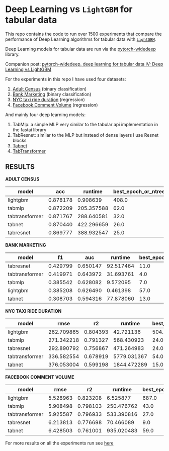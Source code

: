# Deep Learning vs `LightGBM` for tabular data

This repo contains the code to run over 1500 experiments that compare the
performance of Deep Learning algorithms for tabular data with [`LightGBM`](https://lightgbm.readthedocs.io/en/latest/).

Deep Learning models for tabular data are run via the [pytorch-widedeep](https://github.com/jrzaurin/pytorch-widedeep) library.

Companion post: [pytorch-widedeep, deep learning for tabular data IV: Deep Learning vs LightGBM](https://jrzaurin.github.io/infinitoml/2021/05/28/pytorch-widedeep_iv.html)

For the experiments in this repo I have used four datasets:

1. [Adult Census](https://archive.ics.uci.edu/ml/datasets/adult) (binary classification)
2. [Bank Marketing](https://archive.ics.uci.edu/ml/datasets/Bank+Marketing) (binary classification)
3. [NYC taxi ride duration](https://www.kaggle.com/neomatrix369/nyc-taxi-trip-duration-extended) (regression)
4. [Facebook Comment Volume](https://archive.ics.uci.edu/ml/datasets/Facebook+Comment+Volume+Dataset) (regression)

And mainly four deep learning models:

1. TabMlp: a simple MLP very similar to the tabular api implementation in the fastai library
2. TabResnet: similar to the MLP but instead of dense layers I use Resnet blocks
3. [Tabnet](https://arxiv.org/pdf/1908.07442.pdf)
4. [TabTransformer](https://arxiv.org/pdf/2012.06678.pdf)

## RESULTS

**ADULT CENSUS**

|  model 	        |  acc 	    |   runtime	  |   best_epoch_or_ntrees	|
|---	            |---	    |---	      |---		    |
|   lightgbm	    |  0.878178 |  0.908639   |   408.0		|
|   tabmlp	        |  0.872209 |  205.357588 |   62.0		|
|   tabtransformer	|  0.871767 |  288.640581 |   32.0		|
|   tabnet	        |  0.870440 |  422.296659 |   26.0		|
|   tabresnet	    |  0.869777 |  388.932547 |   25.0		|


**BANK MARKETING**

|  model 	        |  f1 	    |  auc 	    |   runtime	  |   best_epoch_or_ntrees	|
|---	            |---	    |---	    |---	      |---		    |
|   tabresnet	    |  0.429799 |  0.650147 |  92.517464  |   11.0		|
|   tabtransformer  |  0.419971 |  0.643972 |  31.693761  |   4.0		|
|   tabmlp       	|  0.385542 |  0.628082 |  9.572095   |   7.0		|
|   lightgbm        |  0.385208 |  0.626490 |  0.461398   |   57.0		|
|   tabnet  	    |  0.308703 |  0.594316 |  77.878060  |   13.0		|


**NYC TAXI RIDE DURATION**

|  model 	        |  rmse 	  |  r2 	  |   runtime	 |   best_epoch_or_ntrees	|
|---	            |---	      |---	      |---	         |---		    |
|   lightgbm	    |  262.709865 |  0.804393 |  42.721136	 |   504.0		|
|   tabmlp	        |  271.342218 |  0.791327 |  568.430923	 |   24.0		|
|   tabresnet	    |  292.890792 |  0.756867 |  471.264983	 |   24.0		|
|   tabtransformer  |  336.582554 |  0.678919 |  5779.031367 |   54.0		|
|   tabnet	        |  376.053004 |  0.599198 |  1844.472289 |   15.0		|


**FACEBOOK COMMENT VOLUME**

|  model 	        |  rmse	    |  r2 	    |   runtime	  |   best_epoch_or_ntrees	|
|---	            |---	    |---	    |---	      |---	    |
|   lightgbm	    |  5.528963 |  0.823208 |  6.525877	  |   687.0	|
|   tabmlp	        |  5.908498 |  0.798103 |  250.476762 |   43.0	|
|   tabtransformer	|  5.925587 |  0.796933 |  533.390816 |   27.0	|
|   tabresnet	    |  6.213813 |  0.776698 |  70.466089  |   9.0	|
|   tabnet	        |  6.428503 |  0.761001 |  935.020483 |   59.0	|

For more results on all the experiments run see [here](https://github.com/jrzaurin/tabulardl-benchmark/tree/master/analyze_experiments/leaderboards)